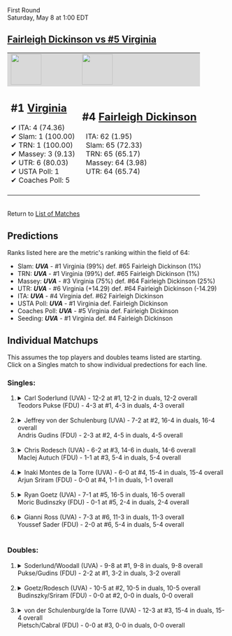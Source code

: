 First Round  
Saturday, May 8 at 1:00 EDT
## [Fairleigh Dickinson vs #5 Virginia](https://www.ncaa.com/game/5833378) 

<table><tr style="background-color: #d9d9d9 !important"><td><a href="#"><img src="https://www.ncaa.com/sites/default/files/images/logos/schools/f/fairleigh-dickinson.70.png" width="70" height="70" /></a></td><td><a href="#"><img src="https://www.ncaa.com/sites/default/files/images/logos/schools/v/virginia.70.png" width="70" height="70" /></a></td></tr><tr>
<td>  

<h2>#1 <a href="#">Virginia</a></h2>  
&#10004; ITA: 4 (74.36)<br>  
&#10004; Slam: 1 (100.00)<br>  
&#10004; TRN: 1 (100.00)<br>  
&#10004; Massey: 3 (9.13)<br>  
&#10004; UTR: 6 (80.03)<br>  
&#10004; USTA Poll: 1<br>  
&#10004; Coaches Poll: 5<br>  
<br>  

</td>
<td>  

<h2>#4 <a href="#">Fairleigh Dickinson</a></h2>  
&nbsp; ITA: 62 (1.95)<br>  
&nbsp; Slam: 65 (72.33)<br>  
&nbsp; TRN: 65 (65.17)<br>  
&nbsp; Massey: 64 (3.98)<br>  
&nbsp; UTR: 64 (65.74)<br>  
<br>  

</td>
</tr></table>  


<br>Return to [List of Matches](../index.md)  

## Predictions  

Ranks listed here are the metric's ranking within the field of 64:  
- Slam: ***UVA*** - #1 Virginia (99%) def. #65 Fairleigh Dickinson (1%)  
- TRN: ***UVA*** - #1 Virginia (99%) def. #65 Fairleigh Dickinson (1%)  
- Massey: ***UVA*** - #3 Virginia (75%) def. #64 Fairleigh Dickinson (25%)  
- UTR: ***UVA*** - #6 Virginia (+14.29) def. #64 Fairleigh Dickinson (-14.29)  
- ITA: ***UVA*** - #4 Virginia def. #62 Fairleigh Dickinson  
- USTA Poll: ***UVA*** - #1 Virginia def. Fairleigh Dickinson  
- Coaches Poll: ***UVA*** - #5 Virginia def. Fairleigh Dickinson  
- Seeding: ***UVA*** - #1 Virginia def. #4 Fairleigh Dickinson  

## Individual Matchups  
This assumes the top players and doubles teams listed are starting.  
Click on a Singles match to show individual predections for each line.  

### Singles:  

<ol>
<li><details>
<summary markdown="span">Carl Soderlund (UVA) - 12-2 at #1, 12-2 in duals, 12-2 overall<br>Teodors Pukse (FDU) - 4-3 at #1, 4-3 in duals, 4-3 overall</summary>
<h4>Predictions</h4><ul>
<li>Slam: <b><i>FDU</i></b> - Pukse (100%) def. Soderlund (0%)</li>  
<li>TRN: <b><i>FDU</i></b> - Pukse (100%) def. Soderlund (0%)</li>  
<li>UTR: <b><i>FDU</i></b> - Pukse (100%) def. Soderlund (0%)</li>  
<li>ITA: <b><i>UVA</i></b> - Soderlund (48.38) def. Pukse (1.52)</li>  
</ul>
</details>&nbsp;</li>
<li><details>
<summary markdown="span">Jeffrey von der Schulenburg (UVA) - 7-2 at #2, 16-4 in duals, 16-4 overall<br>Andris Gudins (FDU) - 2-3 at #2, 4-5 in duals, 4-5 overall</summary>
<h4>Predictions</h4><ul>
<li>Slam: <b><i>UVA</i></b> - Schulenburg (99%) def. Gudins (1%)</li>  
<li>TRN: <b><i>UVA</i></b> - Schulenburg (99%) def. Gudins (1%)</li>  
<li>Massey: <b><i>UVA</i></b> - Schulenburg (75%) def. Gudins (25%)</li>  
<li>UTR: <b><i>UVA</i></b> - Schulenburg (99%) def. Gudins (1%)</li>  
<li>ITA: <b><i>UVA</i></b> - Schulenburg (18.39) def. Gudins (1.26)</li>  
</ul>
</details>&nbsp;</li>
<li><details>
<summary markdown="span">Chris Rodesch (UVA) - 6-2 at #3, 14-6 in duals, 14-6 overall<br>MacIej Autuch (FDU) - 1-1 at #3, 5-4 in duals, 5-4 overall</summary>
<h4>Predictions</h4><ul>
<li>Slam: <b><i>UVA</i></b> - Rodesch (99%) def. Autuch (1%)</li>  
<li>TRN: <b><i>UVA</i></b> - Rodesch (99%) def. Autuch (1%)</li>  
<li>Massey: <b><i>UVA</i></b> - Rodesch (75%) def. Autuch (25%)</li>  
<li>UTR: <b><i>UVA</i></b> - Rodesch (99%) def. Autuch (1%)</li>  
<li>ITA: <b><i>UVA</i></b> - Rodesch (3.82) def. Autuch (1.74)</li>  
</ul>
</details>&nbsp;</li>
<li><details>
<summary markdown="span">Inaki Montes de la Torre (UVA) - 6-0 at #4, 15-4 in duals, 15-4 overall<br>Arjun Sriram (FDU) - 0-0 at #4, 1-1 in duals, 1-1 overall</summary>
<h4>Predictions</h4><ul>
<li>Slam: <b><i>UVA</i></b> - Torre (100%) def. Sriram (0%)</li>  
<li>TRN: <b><i>UVA</i></b> - Torre (100%) def. Sriram (0%)</li>  
<li>Massey: <b><i>UVA</i></b> - Torre (75%) def. Sriram (25%)</li>  
<li>UTR: <b><i>UVA</i></b> - Torre (99%) def. Sriram (1%)</li>  
<li>ITA: <b><i>UVA</i></b> - Torre (12.34) def. Sriram (0.00)</li>  
</ul>
</details>&nbsp;</li>
<li><details>
<summary markdown="span">Ryan Goetz (UVA) - 7-1 at #5, 16-5 in duals, 16-5 overall<br>Moric Budinszky (FDU) - 0-1 at #5, 2-4 in duals, 2-4 overall</summary>
<h4>Predictions</h4><ul>
<li>Slam: <b><i>UVA</i></b> - Goetz (99%) def. Budinszky (1%)</li>  
<li>TRN: <b><i>UVA</i></b> - Goetz (99%) def. Budinszky (1%)</li>  
<li>Massey: <b><i>UVA</i></b> - Goetz (75%) def. Budinszky (25%)</li>  
<li>UTR: <b><i>UVA</i></b> - Goetz (99%) def. Budinszky (1%)</li>  
<li>ITA: <b><i>UVA</i></b> - Goetz (6.09) def. Budinszky (0.00)</li>  
</ul>
</details>&nbsp;</li>
<li><details>
<summary markdown="span">Gianni Ross (UVA) - 7-3 at #6, 11-3 in duals, 11-3 overall<br>Youssef Sader (FDU) - 2-0 at #6, 5-4 in duals, 5-4 overall</summary>
<h4>Predictions</h4><ul>
<li>Slam: <b><i>UVA</i></b> - Ross (99%) def. Sader (1%)</li>  
<li>TRN: <b><i>UVA</i></b> - Ross (99%) def. Sader (1%)</li>  
<li>Massey: <b><i>UVA</i></b> - Ross (75%) def. Sader (25%)</li>  
<li>UTR: <b><i>UVA</i></b> - Ross (99%) def. Sader (1%)</li>  
<li>ITA: <b><i>UVA</i></b> - Ross (2.67) def. Sader (1.68)</li>  
</ul>
</details>&nbsp;</li>
</ol>

### Doubles:  

<ol>
<li><details>
<summary markdown="span">Soderlund/Woodall (UVA) - 9-8 at #1, 9-8 in duals, 9-8 overall<br>Pukse/Gudins (FDU) - 2-2 at #1, 3-2 in duals, 3-2 overall</summary>
<br>Sorry, we don't have any metrics for this match
</details>&nbsp;</li>
<li><details>
<summary markdown="span">Goetz/Rodesch (UVA) - 10-5 at #2, 10-5 in duals, 10-5 overall<br>Budinszky/Sriram (FDU) - 0-0 at #2, 0-0 in duals, 0-0 overall</summary>
<br>Sorry, we don't have any metrics for this match
</details>&nbsp;</li>
<li><details>
<summary markdown="span">von der Schulenburg/de la Torre (UVA) - 12-3 at #3, 15-4 in duals, 15-4 overall<br>Pietsch/Cabral (FDU) - 0-0 at #3, 0-0 in duals, 0-0 overall</summary>
<br>Sorry, we don't have any metrics for this match
</details>&nbsp;</li>
</ol>